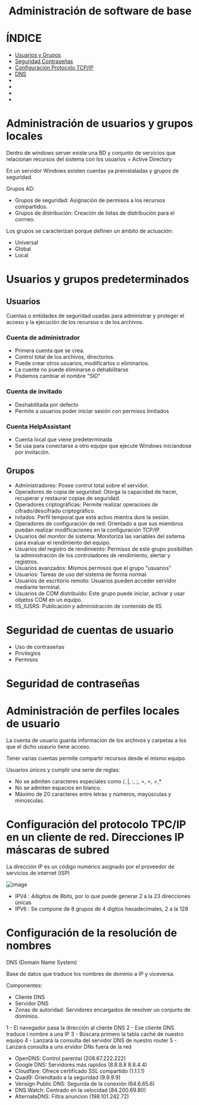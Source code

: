 <h1 align="center"> Administración de software de base </h1>

# ÍNDICE

- [Usuarios y Grupos](https://github.com/d4l1v3rd3/ASIR/blob/main/Implantación_SistemasOperativos/Libro/T1.2_Administracion_Softwarebase.md#administración-de-usuarios-y-grupos-locales)
- [Seguridad Contraseñas](https://github.com/d4l1v3rd3/ASIR/blob/main/Implantación_SistemasOperativos/Libro/T1.2_Administracion_Softwarebase.md#seguridad-de-contraseñas)
- [Configuración Protocolo TCP/IP](https://github.com/d4l1v3rd3/ASIR/blob/main/Implantación_SistemasOperativos/Libro/T1.2_Administracion_Softwarebase.md#configuración-del-protocolo-tpcip-en-un-cliente-de-red-direcciones-ip-máscaras-de-subred)
- [DNS](https://github.com/d4l1v3rd3/ASIR/blob/main/Implantación_SistemasOperativos/Libro/T1.2_Administracion_Softwarebase.md#configuración-de-la-resolución-de-nombres)
- []()
- []()
- []()
- []()

# Administración de usuarios y grupos locales

Dentro de windows server existe una BD y conjunto de servicios que relacionan recursos del sistema con los usuarios = Active Directory

En un servidor Windows existen cuentas ya preinstaladas y grupos de seguridad.

Grupos AD:

- Grupos de seguridad: Asignación de permisos a los recursos compartidos.
- Grupos de distribución: Creación de listas de distribución para el corrreo.

Los grupos se caracterízan porque definen un ámbito de actuación:

- Universal
- Global
- Local

# Usuarios y grupos predeterminados

## Usuarios

Cuentas o entidades de seguridad usadas para administrar y proteger el acceso y la ejecución de los recursos o de los archivos.

### Cuenta de administrador

- Primera cuenta que se crea. 
- Control total de los archivos, directorios.
- Puede crear otros usuarios, modificarlos o eliminarlos.
- La cuente no puede eliminarse o dehabilitarse
- Podemos cambiar el nombre "SID"

### Cuenta de invitado

- Deshabilitada por defecto
- Permite a usuarios poder iniciar sesión con permisos limitados

### Cuenta HelpAssistant

- Cuenta local que viene predeterminada
- Se usa para conectarse a otro equipo que ejecute Windows iniciandose por invitación.

## Grupos

- Administradores: Posee control total sobre el servidor.
- Operadores de copia de seguridad: Otorga la capacidad de hacer, recuperar y restaurar copias de seguridad.
- Operadores criptográficas: Permite realizar operacioes de cifrado/descifrado criptográfico.
- Ivitados: Perfil temporal que está activo mientra dure la sesión.
- Operadores de configuración de red: Orientado a que sus miembros puedan realizar modificaciones en la configuración TCP/IP.
- Usuarios del monitor de sistema: Monitoriza las variables del ssitema para evaluar el rendimiento del equipo.
- Usuarios del registro de rendimiento: Permisos de este grupo posibilitan la administración de los controladores de rendimiento, alertar y registros.
- Usuarios avanzados: Mismos permisos que el grupo "usuarios"
- Usuarios: Tareas de uso del sistema de forma normal.
- Usuarios de escritorio remoto: Usuarios pueden acceder servidor mediante terminal.
- Usuarios de COM distribuido: Este grupo puede iniciar, activar y usar objetos COM en un equipo.
- IIS_IUSRS: Publicación y administración de contenido de IIS

# Seguridad de cuentas de usuario

- Uso de contraseñas
- Privilegios
- Permisos

# Seguridad de contraseñas

# Administración de perfiles locales de usuario

La cuenta de usuario guarda información de los archivos y carpetas a los que el dicho usaurio tiene acceso.

Tener varias cuentas permite compartir recursos desde el mismo equipo.

Usuarios únicos y cumplir una serie de reglas:

- No se admiten caracteres especiales como /, |, :, ;, =, <, >,*
- No se admiten espacios en blanco.
- Máximo de 20 caracteres entre letras y números, mayúsculas y minúsculas.

# Configuración del protocolo TPC/IP en un cliente de red. Direcciones IP máscaras de subred

La dirección IP es un código numérico asignado por el proveedor de servicios de internet (ISP)

![image](https://github.com/user-attachments/assets/412f9e75-8de1-4823-8296-401a55319926)

- IPV4 : 4dígitos de 8bits, por lo que puede generar 2 a la 23 direcciones únicas
- IPV6 : Se compone de 8 grupos de 4 dígitos hexadecimales, 2 a la 128

# Configuración de la resolución de nombres

DNS (Domain Name System) 

Base de datos que traduce los nombres de dominio a IP y viceversa.

Componentes:

- Cliente DNS
- Servidor DNS
- Zonas de autoridad: Servidores encargados de resolver un conjunto de dominios.

1 - El navegador pasa la dirección al cliente DNS
2 - Ese cliente DNS traduce l nombre a una IP
3 - Búscara primero la tabla caché de nuestro equipo
4 - Lanzará la consulta del servidor DNS de nuestro router
5 - Lanzará consulta a uns ervidor DNs fuera de la red

- OpenDNS: Control parental (208.67.222.222)
- Google DNS: Servidores más rapidos (8.8.8.8 8.8.4.4)
- Cloudfare: Ofrece certificado SSL compartido (1.1.1.1)
- Quad9: Oriendtado a la seguridad (9.9.9.9)
- Verisign Public DNS: Segurida de la conexión (64.6.65.6)
- DNS.Watch: Centrado en la velocidad (84.200.69.80)
- AlternateDNS: Filtra anuncion (198.101.242.72)


